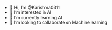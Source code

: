 - 👋 Hi, I’m @Karishma0311
- 👀 I’m interested in AI
- 🌱 I’m currently learning AI
- 💞️ I’m looking to collaborate on Machine learning
  

<!---
Karishma0311/Karishma0311 is a ✨ special ✨ repository because its `README.md` (this file) appears on your GitHub profile.
You can click the Preview link to take a look at your changes.
--->
